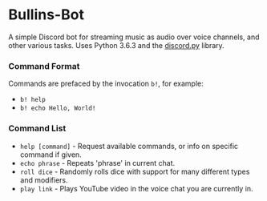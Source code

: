 # Bullins-Bot
A simple Discord bot for streaming music as audio over voice channels, and other various tasks. Uses Python 3.6.3 and the [discord.py](https://github.com/Rapptz/discord.py) library.

### Command Format

Commands are prefaced by the invocation `b!`, for example:

* `b! help`
* `b! echo Hello, World!`

### Command List

* `help [command]` - Request available commands, or info on specific command if given.
* `echo phrase` - Repeats 'phrase' in current chat.
* `roll dice` - Randomly rolls dice with support for many different types and modifiers.
* `play link` - Plays YouTube video in the voice chat you are currently in.
